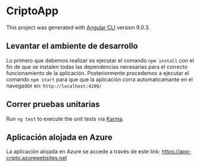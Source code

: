 # CriptoApp

This project was generated with [Angular CLI](https://github.com/angular/angular-cli) version 9.0.3.


## Levantar el ambiente de desarrollo
Lo primero que debemos realizar es ejecutar el comando `npm install` con el fin de que se instalen todas las dependencias necesarias para el correcto funcionamiento de la aplicación.
Posteriormente procedemos a ejecutar el comando `npm start` para que que la aplicación corra automaticamante en el navegador en: `http://localhost:4200/`


## Correr pruebas unitarias

Run `ng test` to execute the unit tests via [Karma](https://karma-runner.github.io).

## Aplicación alojada en Azure
La aplicación alojada en Azure se accede a través de este link: https://app-cripto.azurewebsites.net

